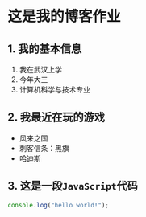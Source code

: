 # 这是我的博客作业

## 1. 我的基本信息
1. 我在武汉上学
2. 今年大三
3. 计算机科学与技术专业

## 2. 我最近在玩的游戏
* 风来之国
* 刺客信条：黑旗
* 哈迪斯

## 3. 这是一段`JavaScript`代码
```JavaScript 
console.log("hello world!");
```
